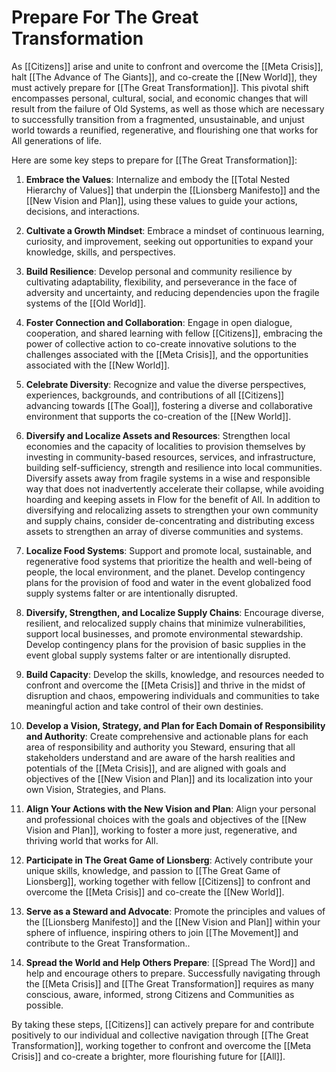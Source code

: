 # Prepare For The Great Transformation

As [[Citizens]] arise and unite to confront and overcome the [[Meta Crisis]], halt [[The Advance of The Giants]], and co-create the [[New World]], they must actively prepare for [[The Great Transformation]]. This pivotal shift encompasses personal, cultural, social, and economic changes that will result from the failure of Old Systems, as well as those which are necessary to successfully transition from a fragmented, unsustainable, and unjust world towards a reunified, regenerative, and flourishing one that works for All generations of life. 

Here are some key steps to prepare for [[The Great Transformation]]:

1.  **Embrace the Values**: Internalize and embody the [[Total Nested Hierarchy of Values]] that underpin the [[Lionsberg Manifesto]] and the [[New Vision and Plan]], using these values to guide your actions, decisions, and interactions.
    
2.  **Cultivate a Growth Mindset**: Embrace a mindset of continuous learning, curiosity, and improvement, seeking out opportunities to expand your knowledge, skills, and perspectives.
    
3.  **Build Resilience**: Develop personal and community resilience by cultivating adaptability, flexibility, and perseverance in the face of adversity and uncertainty, and reducing dependencies upon the fragile systems of the [[Old World]]. 
    
4.  **Foster Connection and Collaboration**: Engage in open dialogue, cooperation, and shared learning with fellow [[Citizens]], embracing the power of collective action to co-create innovative solutions to the challenges associated with the [[Meta Crisis]], and the opportunities associated with the [[New World]]. 
    
5.  **Celebrate Diversity**: Recognize and value the diverse perspectives, experiences, backgrounds, and contributions of all [[Citizens]] advancing towards [[The Goal]], fostering a diverse and collaborative environment that supports the co-creation of the [[New World]].
    
6.  **Diversify and Localize Assets and Resources**: Strengthen local economies and the capacity of localities to provision themselves by investing in community-based resources, services, and infrastructure, building self-sufficiency, strength and resilience into local communities. Diversify assets away from fragile systems in a wise and responsible way that does not inadvertently accelerate their collapse, while avoiding hoarding and keeping assets in Flow for the benefit of All. In addition to diversifying and relocalizing assets to strengthen your own community and supply chains, consider de-concentrating and distributing excess assets to strengthen an array of diverse communities and systems. 
    
7.  **Localize Food Systems**: Support and promote local, sustainable, and regenerative food systems that prioritize the health and well-being of people, the local environment, and the planet. Develop contingency plans for the provision of food and water in the event globalized food supply systems falter or are intentionally disrupted. 
    
8.  **Diversify, Strengthen, and Localize Supply Chains**: Encourage diverse, resilient, and relocalized supply chains that minimize vulnerabilities, support local businesses, and promote environmental stewardship. Develop contingency plans for the provision of basic supplies in the event global supply systems falter or are intentionally disrupted. 
    
9.  **Build Capacity**: Develop the skills, knowledge, and resources needed to confront and overcome the [[Meta Crisis]] and thrive in the midst of disruption and chaos, empowering individuals and communities to take meaningful action and take control of their own destinies.
    
10.  **Develop a Vision, Strategy, and Plan for Each Domain of Responsibility and Authority**: Create comprehensive and actionable plans for each area of responsibility and authority you Steward, ensuring that all stakeholders understand and are aware of the harsh realities and potentials of the [[Meta Crisis]], and are aligned with goals and objectives of the [[New Vision and Plan]] and its localization into your own Vision, Strategies, and Plans.
    
11.  **Align Your Actions with the New Vision and Plan**: Align your personal and professional choices with the goals and objectives of the [[New Vision and Plan]], working to foster a more just, regenerative, and thriving world that works for All. 
    
12.  **Participate in The Great Game of Lionsberg**: Actively contribute your unique skills, knowledge, and passion to [[The Great Game of Lionsberg]], working together with fellow [[Citizens]] to confront and overcome the [[Meta Crisis]] and co-create the [[New World]].
    
13.  **Serve as a Steward and Advocate**: Promote the principles and values of the [[Lionsberg Manifesto]] and the [[New Vision and Plan]] within your sphere of influence, inspiring others to join [[The Movement]] and contribute to the Great Transformation..
    
14. **Spread the World and Help Others Prepare**: [[Spread The Word]] and help and encourage others to prepare. Successfully navigating through the [[Meta Crisis]] and [[The Great Transformation]] requires as many conscious, aware, informed, strong Citizens and Communities as possible. 
    

By taking these steps, [[Citizens]] can actively prepare for and contribute positively to our individual and collective navigation through [[The Great Transformation]], working together to confront and overcome the [[Meta Crisis]] and co-create a brighter, more flourishing future for [[All]].